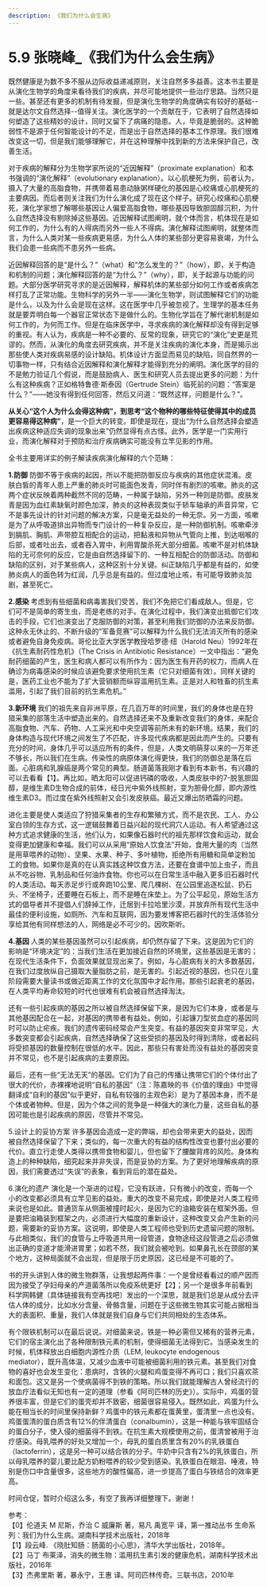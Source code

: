```yaml
---
description: 《我们为什么会生病》
---
```


# 5.9 张晓峰\_《我们为什么会生病》

既然健康是为数不多不服从边际收益递减原则，关注自然多多益善。这本书主要是从演化生物学的角度来看待我们的疾病，并尽可能地提供一些治疗思路。当然只是一些。甚至还有更多的机制有待发掘，但是演化生物学的角度确实有较好的基础--就是达尔文自然选择--值得关注。演化医学的一个贡献在于，它表明了自然选择如何塑造了这些精妙的设计，同时又留下了病痛的隐患。人，毕竟是脆弱的。这种脆弱性不是源于任何智能设计的不足，而是出于自然选择的基本工作原理。我们很难改变这一切，但是我们能够理解它，并在这种理解中找到新的方法来保护自己，改善生活。  
  
对于疾病的解释分为生物学家所说的“近因解释”（proximate explanation）和本书强调的“演化解释”（evolutionary explanation）。以心肌梗死为例，前者认为，摄入了大量的高脂食物，并携带着易患动脉粥样硬化的基因是心绞痛或心肌梗死的主要病因。而后者则关注我们为什么演化成了现在这个样子。研究心绞痛和心肌梗死，演化学家想了解哪些基因让人偏爱高脂食物，哪些基因导致胆固醇沉积，为什么自然选择没有剔除掉这些基因。近因解释试图阐明，就个体而言，机体现在是如何工作的，为什么有的人得病而另外一些人不得病。演化解释试图阐明，就整体而言，为什么人类对某一些疾病更易感，为什么人体的某些部分更容易衰竭，为什么我们会患一些病而不患另外一些病。  
  
近因解释回答的是“是什么？”（what）和“怎么发生的？”（how），即，关于构造和机制的问题；演化解释回答的是“为什么？”（why），即，关于起源与功能的问题。大部分医学研究寻求的是近因解释，解释机体的某些部分如何工作或者疾病怎样打乱了正常功能。生物科学的另外一半——演化生物学，则试图解释它们的功能是什么，以及为什么会是现在这样。这在医学中几乎被忽视了。生理学的基本任务就是要弄明白每一个器官正常状态下是做什么的。生物化学旨在了解代谢机制是如何工作的，为何而工作。但是在临床医学中，寻求疾病的演化解释却没有得到足够的重视。有人认为，疾病是一种不必要的、反常的现象，研究它的“演化”史更是荒谬的。然而，从演化的角度去研究疾病，并不是关注疾病的演化本身，而是揭示出那些使人类对疾病易感的设计缺陷。机体设计方面显而易见的缺陷，同自然界的一切事物一样，只有结合近因解释和演化解释才能得到充分的阐明。演化医学的目的不是勉力验证几个假说，而是鼓励病人、医生和研究人员去提出更多的问题：为什么有这种疾病？正如格特鲁德·斯泰因（Gertrude Stein）临死前的问题：“答案是什么？”——她没有得到任何回答，然后又问道：“既然这样，问题是什么？”。  
  
**从关心“这个人为什么会得这种病”，到思考“这个物种的哪些特征使得其中的成员更容易得这种病”**，是一个巨大的转变。即使是现在，提出“为什么自然选择会塑造出疾病这种适应失调的现象出来”仍然显得有点古怪。此外，医学是一门实用行业，而演化解释对于预防和治疗疾病确实可能没有立竿见影的作用。  
  
全书主要用详实的例子解读疾病演化解释的六个范畴：  
  
**1.防御** 防御不等于疾病的起因，所以不能把防御反应与疾病的其他症状混淆。皮肤白皙的青年人患上严重的肺炎时可能面色发青，同时伴有剧烈的咳嗽。肺炎的这两个症状反映着两种截然不同的范畴，一种属于缺陷，另外一种则是防御。皮肤发青是因为血红素缺氧时颜色加深，肺炎的这种表现类似于轿车轴承的声音异常，它不是事先设计的针对问题的解决方案，只是毫无益处的一种无奈。另一方面，咳嗽是为了从呼吸道排出异物而专门设计的一种复杂反应，是一种防御机制。咳嗽牵涉到膈肌、胸肌、声带腔互相配合的运动，把黏液和异物从气管向上推，到达咽喉的后部，或者吐出去，或者吞入胃中，利用胃酸杀死大部分细菌。咳嗽不是对机体缺陷的无可奈何的反应，它是由自然选择留下的、一种互相配合的防御活动。防御和缺陷的区别，对于某些病人，这种区别十分关键。纠正缺陷几乎都是有益的，如使肺炎病人的面色转为红润，几乎总是有益的。但过度地止咳，有可能导致肺炎加剧，甚至死亡。  
  
**2.感染** 考虑到有些细菌和病毒害我们受苦，我们不免把它们看成敌人。但是，它们可不是简单的寄生虫，而是老练的对手。在演化过程中，我们演变出抵御它们攻击的手段，它们也演变出了克服防御的对策，甚至利用我们防御的办法来反防御。这种永无休止的、不断升级的“军备竞赛”可以解释为什么我们无法消灭所有的感染或者避免自身免疫病。哥伦比亚大学医学教授哈罗德·纽（Harold Neu）1992年在《抗生素耐药性危机》（The Crisis in Antibiotic Resistance）一文中指出：“避免耐药细菌的产生，医生和病人都可以有所作为：因为医生有开药的权力，而病人在确诊为病毒感染的时候应该避免要求使用抗生素（它只对细菌有效）。同样关键的是，医药工业也不能为了扩大营销额而纵容滥用抗生素。正是对人和牲畜的抗生素滥用，引起了我们目前的抗生素危机。”  
  
**3.新环境** 我们的祖先来自非洲平原，在几百万年的时间里，我们的身体也是在狩猎采集的部落生活中塑造出来的。自然选择还来不及重新改变我们的身体，来配合高脂食物、汽车、药物、人工采光和中央空调等前所未有的新环境。结果，我们的身体构造与现代环境之间发生了不匹配，许多现代疾病都是因此而产生的。只要有充分的时间，身体几乎可以适应所有的条件，但是，人类文明萌芽以来的一万年还不够长，所以我们在生病。传染性的病原体演化得更快，我们的防御总是落在后面。心脏病和乳腺癌是两个常见的典型。肠道菌落我刚才看到有本新书，有兴趣的可以去看看【1】。再比如，晒太阳可以促进钙磷的吸收，人类皮肤中的7-脱氢胆固醇，是维生素D生物合成的前体，经日光中紫外线照射，变为胆骨化醇，即内源性维生素D3。而过度在紫外线照射又会引发皮肤癌。最近又爆出防晒霜的问题。  
  
进化主要是使人类适应了狩猎采集者的生存和繁殖方式，而不是农民、工人、办公室白领的生存方式，这一逻辑鼓舞着日益兴起的现代洞穴人运动。有人希望通过这种方式追求健康的生活，他们认为，如果像石器时代的祖先那样饮食和运动，就会变得更加健康和幸福。我们可以从采用“原始人饮食法”开始，食用大量的肉（当然是用草喂养的动物）、坚果、水果、种子、多叶植物，拒绝所有用糖和简单淀粉加工的食物。如果你是真的在认真实践这种饮食方法，还要在食谱中加上虫子，而且从不吃谷物、乳制品和任何油炸食物。你也可以在日常生活中融入更多旧石器时代的人类活动。每天赤足步行或奔跑10公里、爬几棵树、在公园里追逐松鼠、扔石头、不坐椅子，还要睡在石板上，而不是睡在床垫上。为了公平起见，原始生活方式的倡导者并不提倡人们辞掉工作，迁居到卡拉哈里沙漠，并放弃所有现代生活中最佳的便利设施，如厕所、汽车和互联网，因为要发博客把石器时代的生活体验分享给其他有同样想法的人，网络是必不可少的。因吹斯听。  
  
**4.基因** 人类的某些基因虽然可以引起疾病，却仍然存留了下来。这是因为它们的影响是“环境决定”的：当我们生活在更加接近自然的环境里，这些基因是无害的；在现代生活条件下，负面效果就显现出来了。例如，与心脏病有关的大多数基因，在我们过度放纵自己摄取大量脂肪之前，是无害的。引起近视的基因，也只在儿童阶段需要大量读书或做近距离工作的文化氛围中才起作用。那些引起衰老的基因，在人类平均寿命较短的时代也很难有机会被自然选择淘汰。  
  
还有一些引起疾病的基因之所以被自然选择保留下来，是因为它们本身，或者是与其他基因配合在一起，对基因的携带者有益处。例如，引起镰刀型贫血症的基因同时可以防止疟疾。我们的遗传密码经常会产生突变。有益的基因突变非常罕见，大多数突变都会引起疾病，自然选择确保了这些受损的基因及时得到清除，或者起码将受损基因的数量控制在很低的水平。因此，那些只有害处而没有益处的基因突变并不常见，也不是引起疾病的主要原因。  
  
最后，还有一些“无法无天”的基因。它们为了自己的传播让携带它们的个体付出了很大的代价，赤裸裸地说明“自私的基因”（注：陈嘉映的书《价值的理由》中觉得翻译成“自利的基因”似乎更好，自私有较强的主观色彩）是为了基因本身，而不是个体或者物种。但是，因为个体之间的竞争是一种强大的演化力量，这些自私的基因可能也是引起疾病的原因，尽管并不常见。  
  
5.设计上的妥协方案 许多基因会造成一定的弊端，却也会带来更大的益处，因而被自然选择保留了下来；类似的，每一次重大的有益的结构性改变也要付出必要的代价。直立行走使人类得以携带食物和婴儿，但也留下了腰酸背疼的风险。身体构造上的种种缺陷，细究起来并非失误，而是妥协的方案。为了更好地理解疾病的原因，我们需要透过“失误”的表象，看到背后的潜在益处。  
  
6.演化的遗产 演化是一个渐进的过程，它没有跃进，只有微小的改变，而每一个小的改变都必须具有立竿见影的益处。重大的改变不易完成，即使是对人类工程师来说也是如此。普通货车从侧面被撞时起火，是因为它的油箱安装在框架外面。但是要把油箱装到框架之内，必须进行大幅度的重新设计，这种改变又会产生新的问题，需要新的妥协方案。这说明，即使是人类工程师也受到历史遗留问题的限制。与此相类似，我们的食管与上呼吸道共用一段管道，食物途经这段管道之后必须做出正确的变道才能滑进胃里；如若不然，我们就会被呛到。如果鼻孔长在颈部的某个地方，这种局面就不会出现，但是限于历史原因，这已经是不可能的了。  
  
书的开头讲到人体的微生物群落，让我想起两件事：一个是曾经看看过的顺产因而因为接受了孕妇母亲的产道菌落所以免疫系统更好【2】；另一个是很多年前看到科学网韩健（具体链接我有空再找吧）发出的一个深思，就是我们总是从成分去评估人体的成分，比如水分含量、骨骼含量，问题在于这些微生物其实可能占据相当大的表面积、重量，我们人体就是我们自身与它们共同相处的生态体系。  
  
有个限铁机制可以在最后说说。对细菌来说，铁是一种必需但又稀有的营养元素，它们的宿主演化出了各种限制铁元素的机制，使得细菌无法得到它。当感染发生的时候，机体释放出白细胞内源性介质（LEM, leukocyte endogenous mediator），既升高体温，又减少血液中可能被细菌利用的铁元素。甚至我们对食物的喜好也会发生变化：患病时，含铁的火腿和鸡蛋变得不再可口；我们只喜欢茶和面包。这又是另一个使病菌得不到铁的策略。所以我们就能理解古人曾经流行的放血疗法看似无知也有一定的道理（参看《阿司匹林的历史》）。实际中，鸡蛋的营养很丰富，但是它们的蛋壳却并不致密，细菌很容易侵入。既然如此，鸡蛋为什么能在相当长的时间里保持新鲜？鸡蛋中的铁元素都在蛋黄里，蛋清里一点也没有。鸡蛋蛋清的蛋白质含有12%的伴清蛋白（conalbumin），这是一种能与铁牢固结合的蛋白分子，使入侵的细菌得不到铁。在抗生素大规模使用之前，蛋清曾被用于治疗感染。母乳喂养的好处又增加一个，母乳的蛋白质里含有20%的乳铁蛋白（lactoferrin），这是另一种可以结合铁的分子。牛奶中只含有2%的乳铁蛋白，所以母乳喂养的婴儿要比配方奶粉喂养的较少受到感染。乳铁蛋白在眼泪、唾液，特别是伤口中含量很多，这些地方的酸性偏高，进一步提高了蛋白与铁结合的效率更高。  
  
时间仓促，暂时介绍这么多，有空了我再详细整理下。谢谢！   
  
参考：   
【0】伦道夫 M 尼斯，乔治 C 威廉斯 著，易凡 禹宽平 译，第一推动丛书 生命系列：我们为什么生病。湖南科学技术出版社，2018年   
【1】段云峰. 《晓肚知肠：肠菌的小心思》，清华大学出版社，2018年。   
【2】马丁 布莱泽，消失的微生物：滥用抗生素引发的健康危机，湖南科学技术出版社，2016年   
【3】杰弗里斯 著，暴永宁，王惠 译。阿司匹林传奇。三联书店，2010年

